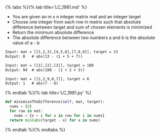 {% tabs %}{% tab title='LC_1981.md' %}

* You are given an m x n integer matrix mat and an integer target
* Choose one integer from each row in matrix such that absolute difference between target and sum of chosen elements is minimized
* Return the minimum absolute difference
* The absolute difference between two numbers a and b is the absolute value of a - b

```txt
Input: mat = [[1,2,3],[4,5,6],[7,8,9]], target = 13
Output: 0   # abs(13 - (1 + 5 + 7))

Input: mat = [[1],[2],[3]], target = 100
Output: 94  # abs(100 - (1 + 2 + 3))

Input: mat = [[1,2,9,8,7]], target = 6
Output: 1   # abs(7 - 6)
```

{% endtab %}{% tab title='LC_1981.py' %}

```py
def minimizeTheDifference(self, mat, target):
  nums = {0}
  for row in mat:
    nums = {x + i for x in row for i in nums}
  return min(abs(target - x) for x in nums)
```

{% endtab %}{% endtabs %}
